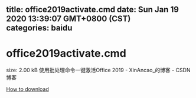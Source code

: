 
title: office2019activate.cmd
date: Sun Jan 19 2020 13:39:07 GMT+0800 (CST)    
categories: baidu
---

# office2019activate.cmd
size: 2.00 kB
 使用批处理命令一键激活Office 2019 - XinAncao_的博客 - CSDN博客
 

[How to download](https://bpcam.bemobtrk.com/go/2ceec3aa-1ca2-46d6-b9ff-aaa5c184517c?jno=4546)